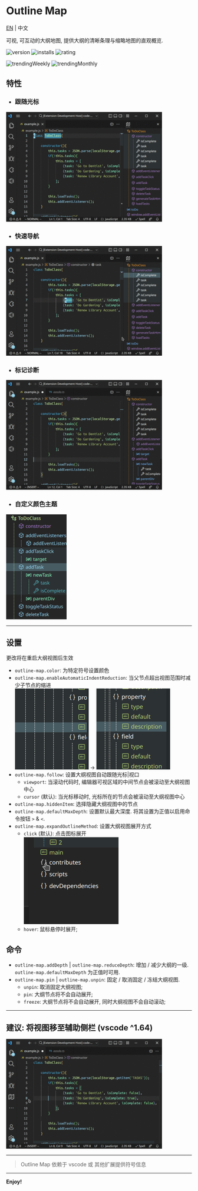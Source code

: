 # Outline Map

[EN](README.md) | 中文

可视, 可互动的大纲地图, 提供大纲的清晰条理与缩略地图的直观概览. 

![version](https://vsmarketplacebadge.apphb.com/version/Gerrnperl.outline-map.svg?color=8bf7c7&style=flat-square&logo=visualstudio)
![installs](https://vsmarketplacebadge.apphb.com/installs/Gerrnperl.outline-map.svg?color=56b6c2&style=flat-square&logo=visualstudiocode)
![rating](https://vsmarketplacebadge.apphb.com/rating-star/Gerrnperl.outline-map.svg?color=97dbf3&style=flat-square)

![trendingWeekly](https://vsmarketplacebadge.apphb.com/trending-weekly/Gerrnperl.outline-map.svg?color=8bf79c&style=flat-square)
![trendingMonthly](https://vsmarketplacebadge.apphb.com/trending-monthly/Gerrnperl.outline-map.svg?color=48bfea&style=flat-square)

## 特性

- ### 跟随光标
![Follow the cursor](images/follow-cursor.gif)
- ### 快速导航
![Quick navigation](images/quick-navigation.gif)
- ### 标记诊断
![Flag diagnostics](images/flag-diagnostics.gif)
- ### 自定义颜色主题
![Color customization](images/color-customization.png)

---

## 设置
更改将在重启大纲视图后生效
- `outline-map.color`: 为特定符号设置颜色
- `outline-map.enableAutomaticIndentReduction`: 当父节点超出视图范围时减少子节点的缩进<br/>![no-reduceIndent](images/no-reduceIndent.png) -> ![reduceIndent](images/reduceIndent.png)
- `outline-map.follow`: 设置大纲视图自动跟随光标|视口
	- `viewport`: 当滚动代码时, 编辑器可视区域的中间节点会被滚动至大纲视图中心
	- `cursor` (默认): 当光标移动时, 光标所在的节点会被滚动至大纲视图中心
- `outline-map.hiddenItem`: 选择隐藏大纲视图中的节点
- `outline-map.defaultMaxDepth`: 设置默认最大深度.  将其设置为正值以启用命令按钮 `>` & `<`.
- `outline-map.expandOutlineMethod`: 设置大纲视图展开方式
  - `click` (默认): 点击图标展开<br/>
  ![click-expand](images/click-expand.gif)
  - `hover`: 鼠标悬停时展开;

## 命令
- `outline-map.addDepth` | `outline-map.reduceDepth`: 增加 / 减少大纲的一级. `outline-map.defaultMaxDepth` 为正值时可用.
- `outline-map.pin` | `outline-map.unpin`: 固定 / 取消固定 / 冻结大纲视图.
  - `unpin`: 取消固定大纲视图;
  - `pin`: 大纲节点将不会自动展开;
  - `freeze`: 大纲节点将不会自动展开, 同时大纲视图不会自动滚动;

---

## 建议: 将视图移至辅助侧栏 (vscode ^1.64)
![Initialize settings](images/init.gif)

---

> Outline Map 依赖于 vscode 或 其他扩展提供符号信息

---

**Enjoy!**
